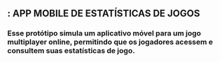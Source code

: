 ## : APP MOBILE DE ESTATÍSTICAS DE JOGOS
### Esse protótipo simula um aplicativo móvel para um jogo multiplayer online, permitindo que os jogadores acessem e consultem suas estatísticas de jogo.